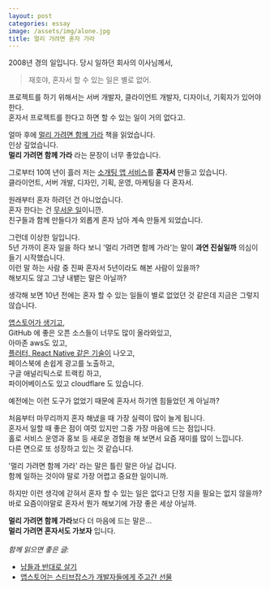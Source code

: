 ```yaml
---
layout: post
categories: essay
image: /assets/img/alone.jpg
title: 멀리 가려면 혼자 가라
---
```


2008년 경의 일입니다. 당시 일하던 회사의 이사님께서,  
> 재호야, 혼자서 할 수 있는 일은 별로 없어.

프로젝트를 하기 위해서는 서버 개발자, 클라이언트 개발자, 디자이너, 기획자가 있어야 한다.  
혼자서 프로젝트를 한다고 하면 할 수 있는 일이 거의 없다고.  

얼마 후에 [멀리 가려면 함께 가라](https://www.aladin.co.kr/shop/wproduct.aspx?ItemId=4294014) 책을 읽었습니다.  
인상 깊었습니다.  
**멀리 가려면 함께 가라** 라는 문장이 너무 좋았습니다.

그로부터 10여 년이 흘러 저는 [소개팅 앱 서비스](https://withcoffee.app/companies/major)를 **혼자서** 만들고 있습니다.    
클라이언트, 서버 개발, 디자인, 기획, 운영, 마케팅을 다 혼자서.

원래부터 혼자 하려던 건 아니었습니다.  
혼자 한다는 건 [무서운 일](https://brunch.co.kr/@buildingking/87)이니깐.  
친구들과 함께 만들다가 외롭게 혼자 남아 계속 만들게 되었습니다.

그런데 이상한 일입니다.  
5년 가까이 혼자 일을 하다 보니 '멀리 가려면 함께 가라'는 말이 **과연 진실일까** 의심이 들기 시작했습니다.  
이런 말 하는 사람 중 진짜 혼자서 5년이라도 해본 사람이 있을까?  
해보지도 않고 그냥 내뱉는 말은 아닐까?

생각해 보면 10년 전에는 혼자 할 수 있는 일들이 별로 없었던 것 같은데 지금은 그렇지 않습니다.

[앱스토어가 생기고](/essay/2020/11/10/앱스토어는-스티브잡스가-개발자들에게-주고간-선물.html),  
GitHub 에 좋은 오픈 소스들이 너무도 많이 올라와있고,  
아마존 aws도 있고,  
[플러터, React Native 같은 기술이](/essay/2022/02/07/awesome-blogs-flutter.html) 나오고,  
페이스북에 손쉽게 광고를 노출하고,  
구글 애널리틱스로 트랙킹 하고,  
파이어베이스도 있고 cloudflare 도 있습니다.

예전에는 이런 도구가 없었기 때문에 혼자서 하기엔 힘들었던 게 아닐까?

처음부터 마무리까지 혼자 해냈을 때 가장 실력이 많이 늘게 됩니다.  
혼자서 일할 때 좋은 점이 여럿 있지만 그중 가장 마음에 드는 점입니다.  
홀로 서비스 운영과 홍보 등 새로운 경험을 해 보면서 요즘 재미를 많이 느낍니다.  
다른 면으로 또 성장하고 있는 것 같습니다.

'멀리 가려면 함께 가라' 라는 말은 틀린 말은 아닐 겁니다.  
함께 일하는 것이야 말로 가장 어렵고 중요한 일이니까.

하지만 이런 생각에 갇혀서 혼자 할 수 있는 일은 없다고 단정 지을 필요는 없지 않을까?  
바로 요즘이야말로 혼자서 뭔가 해보기에 가장 좋은 세상 아닐까.

**멀리 가려면 함께 가라**보다 더 마음에 드는 말은...      
**멀리 가려면 혼자서도 가보자** 입니다.
<br>
<br>
*함께 읽으면 좋은 글:*
* [남들과 반대로 살기](https://brunch.co.kr/@buildingking/87)
* [앱스토어는 스티브잡스가 개발자들에게 주고간 선물](/essay/2020/11/10/앱스토어는-스티브잡스가-개발자들에게-주고간-선물.html)